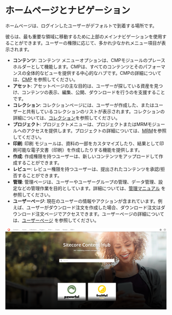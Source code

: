 # ホームページとナビゲーション

ホームページは、ログインしたユーザーがデフォルトで到着する場所です。

彼らは、最も重要な領域に移動するために上部のメインナビゲーションを使用することができます。ユーザーの権限に応じて、多かれ少なかれメニュー項目が表示されます。

* **コンテンツ**: コンテンツ メニューオプションは、CMPモジュールのプレースホルダーとして機能します。CMPは、すべてのコンテンツとそのパフォーマンスの全体的なビューを提供する中心的なハブです。CMPの詳細については、[CMP](../../cmp/cmp-intro.md) を参照してください。
* **アセット**: アセットページの主な目的は、ユーザーが探している資産を見つけ、コンテンツの表示、編集、公開、ダウンロードを行うのを支援することです。
* **コレクション**: コレクションページには、ユーザーが作成した、またはユーザーと共有しているコレクションのリストが表示されます。コレクションの詳細については、[コレクション](../about-m-content/definitions/collections.md)を参照してください。
* **プロジェクト**: プロジェクトメニューは、プロジェクトまたはMRMモジュールへのアクセスを提供します。プロジェクトの詳細については、[MRM](../../marketing-resource-management/introduction.md)を参照してください。
* **印刷**: 印刷 モジュールは、資料の一部をカスタマイズしたり、結果として印刷可能な電子文書（印刷）を作成したりする機能を提供します。
* **作成**: 作成権限を持つユーザーは、新しいコンテンツをアップロードして作成することができます。
* **レビュー**: レビュー権限を持つユーザーは、提出されたコンテンツを承認/拒否することができます。
* **管理**: 管理ページは、ユーザーやユーザーグループの管理、データ管理、設定などの管理作業を目的としています。詳細については、[管理マニュアル](../../administration/introduction.md) を参照してください。
* **ユーザーページ**: 現在のユーザーの情報やアクションが含まれています。例えば、ユーザーがダウンロード注文を作成した場合、ダウンロード注文はダウンロード注文ページでアクセスできます。ユーザーページの詳細については、[ユーザーページ](../customize/user-pages-menu.md) を参照してください。

![ログインしているユーザーが標準で見るホームページ](../../../images/user-documentation/getting-around/home_page.png)
